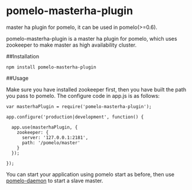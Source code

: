 pomelo-masterha-plugin
======================

master ha plugin for pomelo, it can be used in pomelo(>=0.6).

pomelo-masterha-plugin is a master ha plugin for pomelo, which uses zookeeper to make master as high availability cluster.

##Installation

```
npm install pomelo-masterha-plugin
```

##Usage

Make sure you have installed zookeeper first, then you have built the path you pass to pomelo. The configure code in app.js is as follows:

```
var masterhaPlugin = require('pomelo-masterha-plugin');

app.configure('production|development', function() {
  
  app.use(masterhaPlugin, {
    zookeeper: {
      server: '127.0.0.1:2181',
      path: '/pomelo/master'
    }
  });

});

```

You can start your application using pomelo start as before, then use [pomelo-daemon](https://github.com/fantasyni/pomelo-daemon) to start a slave master.
